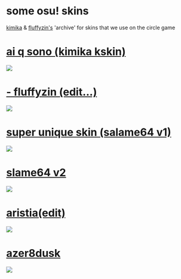 # some osu! skins
[kimika](https://osu.ppy.sh/u/16707049) & [fluffyzin's](https://osu.ppy.sh/u/9752994) 'archive' for skins that we use on the circle game

# [ai q sono (kimika kskin)](https://salame.s-ul.eu/zzG8nqtU)
![](https://i.imgur.com/DQ0QoiK.jpeg)

# [- fluffyzin (edit...)](https://salame.s-ul.eu/XUgbTwj7)
![](https://i.imgur.com/5aj73lh.jpeg)

# [super unique skin (salame64 v1)](https://salame.s-ul.eu/MGoZQkp2)
![](https://i.imgur.com/VEn10l5.jpg)

# [slame64 v2](https://salame.s-ul.eu/EqOvAFFf)
![](https://i.imgur.com/63O4L6D.jpg)

# [aristia(edit)](https://fumireko.s-ul.eu/BXxaQmP6)
![](https://user-images.githubusercontent.com/86303757/127580607-9e8b444b-3bb2-4b9d-8f3a-a110d716a07d.jpg)

# [azer8dusk](https://fluffyzin.s-ul.eu/UD3gMeFC)
![](https://user-images.githubusercontent.com/86303757/127580716-a958b51a-7b46-4f9d-97c1-3474ce886370.jpg)

